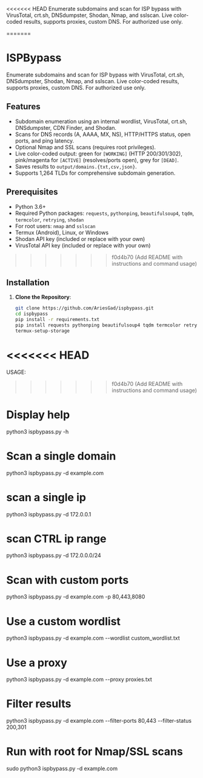 <<<<<<< HEAD
Enumerate subdomains and scan for ISP bypass with VirusTotal, crt.sh, DNSdumpster, Shodan, Nmap, and sslscan. Live color-coded results, supports proxies, custom DNS. For authorized use only.

=======
# ISPBypass

Enumerate subdomains and scan for ISP bypass with VirusTotal, crt.sh, DNSdumpster, Shodan, Nmap, and sslscan. Live color-coded results, supports proxies, custom DNS. For authorized use only.

## Features
- Subdomain enumeration using an internal wordlist, VirusTotal, crt.sh, DNSdumpster, CDN Finder, and Shodan.
- Scans for DNS records (A, AAAA, MX, NS), HTTP/HTTPS status, open ports, and ping latency.
- Optional Nmap and SSL scans (requires root privileges).
- Live color-coded output: green for `[WORKING]` (HTTP 200/301/302), pink/magenta for `[ACTIVE]` (resolves/ports open), grey for `[DEAD]`.
- Saves results to `output/domains.{txt,csv,json}`.
- Supports 1,264 TLDs for comprehensive subdomain generation.

## Prerequisites
- Python 3.6+
- Required Python packages: `requests`, `pythonping`, `beautifulsoup4`, `tqdm`, `termcolor`, `retrying`, `shodan`
- For root users: `nmap` and `sslscan`
- Termux (Android), Linux, or Windows
- Shodan API key (included or replace with your own)
- VirusTotal API key (included or replace with your own)

>>>>>>> f0d4b70 (Add README with instructions and command usage)
## Installation
1. **Clone the Repository**:
   ```bash
   git clone https://github.com/AriesGad/ispbypass.git
   cd ispbypass
   pip install -r requirements.txt
   pip install requests pythonping beautifulsoup4 tqdm termcolor retrying shodan
   termux-setup-storage

<<<<<<< HEAD
=======
USAGE:

>>>>>>> f0d4b70 (Add README with instructions and command usage)
# Display help
python3 ispbypass.py -h

# Scan a single domain
python3 ispbypass.py -d example.com

# scan a single ip
python3 ispbypass.py -d 172.0.0.1

# scan CTRL ip range
python3 ispbypass.py -d 172.0.0.0/24

# Scan with custom ports
python3 ispbypass.py -d example.com -p 80,443,8080

# Use a custom wordlist
python3 ispbypass.py -d example.com --wordlist custom_wordlist.txt

# Use a proxy
python3 ispbypass.py -d example.com --proxy proxies.txt

# Filter results
python3 ispbypass.py -d example.com --filter-ports 80,443 --filter-status 200,301

# Run with root for Nmap/SSL scans
sudo python3 ispbypass.py -d example.com
